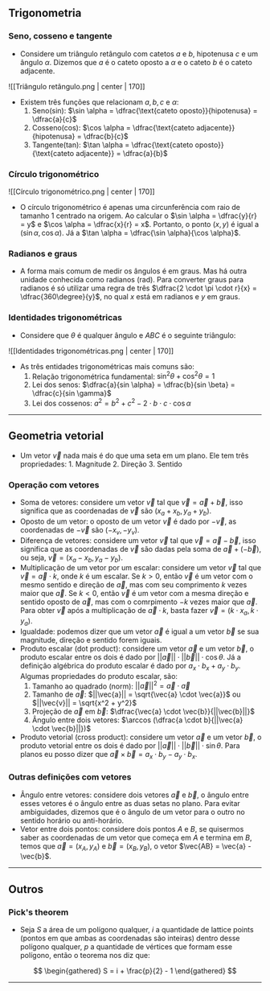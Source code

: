 ## Trigonometria

### Seno, cosseno e tangente

- Considere um triângulo retângulo com catetos $a$ e $b$, hipotenusa $c$ e um ângulo $\alpha$. Dizemos que $a$ é o cateto oposto a $\alpha$ e o cateto $b$ é o cateto adjacente.

![[Triângulo retângulo.png | center | 170]]
- Existem três funções que relacionam $a, b, c \text{ e } \alpha$:
	1. Seno(sin): $\sin \alpha = \dfrac{\text{cateto oposto}}{hipotenusa} = \dfrac{a}{c}$
	2. Cosseno(cos): $\cos \alpha = \dfrac{\text{cateto adjacente}}{hipotenusa} = \dfrac{b}{c}$
	3. Tangente(tan): $\tan \alpha = \dfrac{\text{cateto oposto}}{\text{cateto adjacente}} = \dfrac{a}{b}$


### Círculo trigonométrico

![[Círculo trigonométrico.png | center | 170]]

- O círculo trigonométrico é apenas uma circunferência com raio de tamanho 1 centrado na origem. Ao calcular o $\sin \alpha = \dfrac{y}{r} = y$ e $\cos \alpha = \dfrac{x}{r} = x$. Portanto, o ponto $(x, y)$ é igual a $(\sin \alpha, \cos \alpha)$. Já a $\tan \alpha = \dfrac{\sin \alpha}{\cos \alpha}$.

### Radianos e graus

- A forma mais comum de medir os ângulos é em graus. Mas há outra unidade conhecida como radianos (rad). Para converter graus para radianos é só utilizar uma regra de três $\dfrac{2 \cdot \pi \cdot r}{x} = \dfrac{360\degree}{y}$, no qual $x$ está em radianos e $y$ em graus.

### Identidades trigonométricas

- Considere que $\theta$ é qualquer ângulo e $ABC$ é o seguinte triângulo:

![[Identidades trigonométricas.png | center | 170]]

- As três entidades trigonométricas mais comuns são:
	1. Relação trigonométrica fundamental: $\sin^2 \theta + \cos^2 \theta = 1$
	2. Lei dos senos: $\dfrac{a}{sin \alpha} = \dfrac{b}{sin \beta} = \dfrac{c}{sin \gamma}$
	3. Lei dos cossenos: $a^2 = b^2 + c^2 - 2 \cdot b \cdot c \cdot \cos \alpha$

---

## Geometria vetorial

- Um vetor $\vec{v}$ nada mais é do que uma seta em um plano. Ele tem três propriedades:
		1. Magnitude
		2. Direção
		3. Sentido

### Operação com vetores

- Soma de vetores: considere um vetor $\vec{v}$ tal que $\vec{v} = \vec{a} + \vec{b}$, isso significa que as coordenadas de $\vec{v}$ são $(x_a + x_b, y_a + y_b)$.
- Oposto de um vetor: o oposto de um vetor $\vec{v}$ é dado por $-\vec{v}$, as coordenadas de $-\vec{v}$ são $(-x_v, -y_v)$.
- Diferença de vetores: considere um vetor $\vec{v}$ tal que $\vec{v} = \vec{a} - \vec{b}$, isso significa que as coordenadas de $\vec{v}$ são dadas pela soma de $\vec{a} + (-\vec{b})$, ou seja, $\vec{v} = (x_a - x_b, y_a - y_b)$.
- Multiplicação de um vetor por um escalar: considere um vetor $\vec{v}$ tal que $\vec{v} = \vec{a} \cdot k$, onde $k$ é um escalar. Se $k > 0$, então $\vec{v}$ é um vetor com o mesmo sentido e direção de $\vec{a}$, mas com seu comprimento $k$ vezes maior que $\vec{a}$. Se $k < 0$, então $\vec{v}$ é um vetor com a mesma direção e sentido oposto de $\vec{a}$, mas com o comrpimento $-k$ vezes maior que $\vec{a}$. Para obter $\vec{v}$ após a multiplicação de $\vec{a} \cdot k$, basta fazer $\vec{v} = (k \cdot x_a, k \cdot y_a)$.
- Igualdade: podemos dizer que um vetor $\vec{a}$ é igual a um vetor $\vec{b}$ se sua magnitude, direção e sentido forem iguais.
- Produto escalar (dot product): considere um vetor $\vec{a}$ e um vetor $\vec{b}$, o produto escalar entre os dois é dado por $||\vec{a}|| \cdot ||\vec{b}|| \cdot \cos \theta$. Já a definição algébrica do produto escalar é dado por $a_x \cdot b_x + a_y \cdot b_y$. Algumas propriedades do produto escalar, são:
	1. Tamanho ao quadrado (norm): $||\vec{a}||^2 = \vec{a} \cdot \vec{a}$
	1. Tamanho de $\vec{a}$: $||\vec{a}|| = \sqrt{\vec{a} \cdot \vec{a}}$ ou $||\vec{v}|| = \sqrt{x^2 + y^2}$
	2. Projeção de $\vec{a}$ em $\vec{b}$: $\dfrac{\vec{a} \cdot \vec{b}}{||\vec{b}||}$
	3. Ângulo entre dois vetores: $\arccos (\dfrac{a \cdot b}{||\vec{a} \cdot \vec{b}||})$
- Produto vetorial (cross product): considere um vetor $\vec{a}$ e um vetor $\vec{b}$, o produto vetorial entre os dois é dado por $||\vec{a}|| \cdot ||\vec{b}|| \cdot \sin \theta$. Para planos eu posso dizer que $\vec{a} \times \vec{b} = a_x \cdot b_y - a_y \cdot b_x$.

### Outras definições com vetores

- Ângulo entre vetores: considere dois vetores $\vec{a}$ e $\vec{b}$, o ângulo entre esses vetores é o ângulo entre as duas setas no plano. Para evitar ambiguidades, dizemos que é o ângulo de um vetor para o outro no sentido horário ou anti-horário.
- Vetor entre dois pontos: considere dois pontos $A$ e $B$, se quisermos saber as coordenadas de um vetor que começa em $A$ e termina em $B$, temos que $\vec{a} = (x_A, y_A)$ e $\vec{b} = (x_B, y_B)$, o vetor $\vec{AB} = \vec{a} - \vec{b}$.

---

## Outros

### Pick's theorem

- Seja $S$ a área de um polígono qualquer, $i$ a quantidade de lattice points (pontos em que ambas as coordenadas são inteiras) dentro desse polígono qualquer, $p$ a quantidade de vértices que formam esse polígono, então o teorema nos diz que:

$$
\begin{gathered}
S = i + \frac{p}{2} - 1
\end{gathered}
$$

---